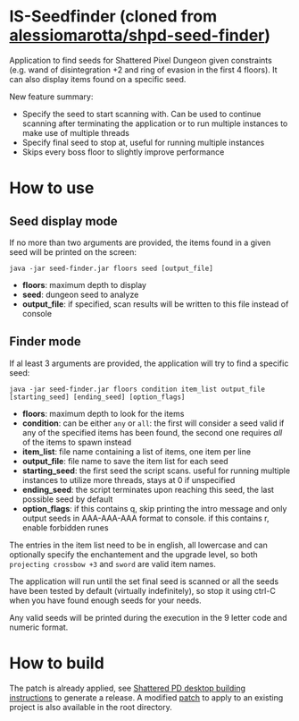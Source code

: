 # IS-Seedfinder (cloned from [alessiomarotta/shpd-seed-finder](https://github.com/alessiomarotta/shpd-seed-finder))

Application to find seeds for Shattered Pixel Dungeon given constraints (e.g. wand of disintegration +2 and ring of evasion in the first 4 floors).
It can also display items found on a specific seed.

New feature summary:
- Specify the seed to start scanning with. Can be used to continue scanning after terminating the application or to run multiple instances to make use of multiple threads
- Specify final seed to stop at, useful for running multiple instances
- Skips every boss floor to slightly improve performance

# How to use

## Seed display mode

If no more than two arguments are provided, the items found in a given seed will be printed on the screen:

```
java -jar seed-finder.jar floors seed [output_file]
```

- **floors**: maximum depth to display
- **seed**: dungeon seed to analyze
- **output_file**: if specified, scan results will be written to this file instead of console

## Finder mode

If al least 3 arguments are provided, the application will try to find a specific seed:

```
java -jar seed-finder.jar floors condition item_list output_file [starting_seed] [ending_seed] [option_flags]
```

- **floors**: maximum depth to look for the items
- **condition**: can be either `any` or `all`: the first will consider a seed valid if any of the specified items has been found, the second one requires _all_ of the items to spawn instead
- **item_list**: file name containing a list of items, one item per line
- **output_file**: file name to save the item list for each seed
- **starting_seed**: the first seed the script scans. useful for running multiple instances to utilize more threads, stays at 0 if unspecified
- **ending_seed**: the script terminates upon reaching this seed, the last possible seed by default
- **option_flags**: if this contains q, skip printing the intro message and only output seeds in AAA-AAA-AAA format to console. if this contains r, enable forbidden runes

The entries in the item list need to be in english, all lowercase and can optionally specify the enchantement and the upgrade level, so both `projecting crossbow +3` and `sword` are valid item names.

The application will run until the set final seed is scanned or all the seeds have been tested by default (virtually indefinitely), so stop it using ctrl-C when you have found enough seeds for your needs.

Any valid seeds will be printed during the execution in the 9 letter code and numeric format.

# How to build
The patch is already applied, see [Shattered PD desktop building instructions](https://github.com/00-Evan/shattered-pixel-dungeon/blob/master/docs/getting-started-desktop.md) to generate a release. 
A modified [patch](https://github.com/ifritdiezel/is-seedfinder/blob/master/is-seedfinder.patch) to apply to an existing project is also available in the root directory.
